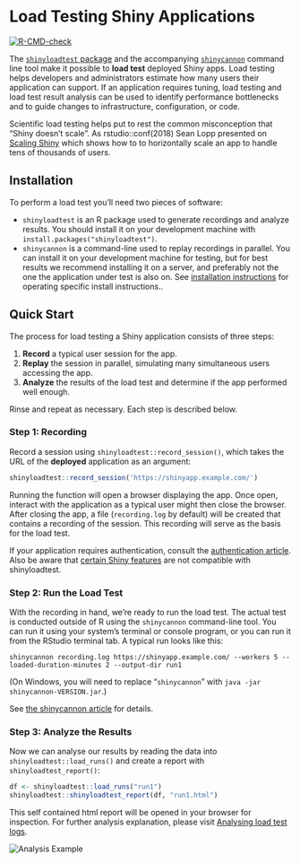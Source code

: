 
# Load Testing Shiny Applications

<!-- badges: start -->

[![R-CMD-check](https://github.com/rstudio/shinyloadtest/actions/workflows/R-CMD-check.yaml/badge.svg)](https://github.com/rstudio/shinyloadtest/actions)
<!-- badges: end -->

The [`shinyloadtest` package](https://rstudio.github.io/shinyloadtest/)
and the accompanying
[`shinycannon`](https://github.com/rstudio/shinycannon) command line
tool make it possible to **load test** deployed Shiny apps. Load testing
helps developers and administrators estimate how many users their
application can support. If an application requires tuning, load testing
and load test result analysis can be used to identify performance
bottlenecks and to guide changes to infrastructure, configuration, or
code.

Scientific load testing helps put to rest the common misconception that
“Shiny doesn’t scale”. As rstudio::conf(2018) Sean Lopp presented on
[Scaling
Shiny](https://rstudio.com/resources/rstudioconf-2018/scaling-shiny/)
which shows how to to horizontally scale an app to handle tens of
thousands of users.

## Installation

To perform a load test you’ll need two pieces of software:

- `shinyloadtest` is an R package used to generate recordings and
  analyze results. You should install it on your development machine
  with `install.packages("shinyloadtest")`.
- `shinycannon` is a command-line used to replay recordings in parallel.
  You can install it on your development machine for testing, but for
  best results we recommend installing it on a server, and preferably
  not the one the application under test is also on. See [installation
  instructions](https://rstudio.github.io/shinyloadtest/articles/shinycannon.html#installation)
  for operating specific install instructions..

## Quick Start

The process for load testing a Shiny application consists of three
steps:

1.  **Record** a typical user session for the app.
2.  **Replay** the session in parallel, simulating many simultaneous
    users accessing the app.
3.  **Analyze** the results of the load test and determine if the app
    performed well enough.

Rinse and repeat as necessary. Each step is described below.

### Step 1: Recording

Record a session using `shinyloadtest::record_session()`, which takes
the URL of the **deployed** application as an argument:

``` r
shinyloadtest::record_session('https://shinyapp.example.com/')
```

Running the function will open a browser displaying the app. Once open,
interact with the application as a typical user might then close the
browser. After closing the app, a file (`recording.log` by default) will
be created that contains a recording of the session. This recording will
serve as the basis for the load test.

If your application requires authentication, consult the [authentication
article](https://rstudio.github.io/shinyloadtest/articles/load-testing-authenticated-apps.html).
Also be aware that [certain Shiny
features](https://rstudio.github.io/shinyloadtest/articles/limitations-of-shinyloadtest.html)
are not compatible with shinyloadtest.

### Step 2: Run the Load Test

With the recording in hand, we’re ready to run the load test. The actual
test is conducted outside of R using the `shinycannon` command-line
tool. You can run it using your system’s terminal or console program, or
you can run it from the RStudio terminal tab. A typical run looks like
this:

    shinycannon recording.log https://shinyapp.example.com/ --workers 5 --loaded-duration-minutes 2 --output-dir run1

(On Windows, you will need to replace “`shinycannon`” with
`java -jar shinycannon-VERSION.jar`.)

See [the shinycannon
article](https://rstudio.github.io/shinyloadtest/articles/shinycannon.html#recording)
for details.

### Step 3: Analyze the Results

Now we can analyse our results by reading the data into
`shinyloadtest::load_runs()` and create a report with
`shinyloadtest_report()`:

``` r
df <- shinyloadtest::load_runs("run1")
shinyloadtest::shinyloadtest_report(df, "run1.html")
```

This self contained html report will be opened in your browser for
inspection. For further analysis explanation, please visit [Analysing
load test
logs](https://rstudio.github.io/shinyloadtest/articles/analyzing-load-test-logs.html).

![Analysis Example](man/figures/slt_report_screenshot.png)
